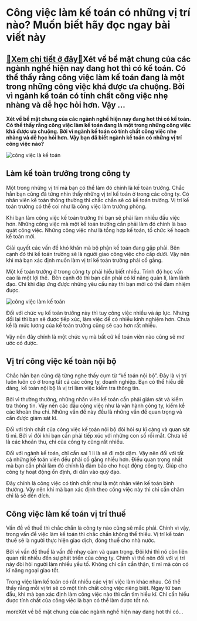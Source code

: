 Công việc làm kế toán có những vị trí nào? Muốn biết hãy đọc ngay bài viết này
==============================================================================

[:gift:Xem chi tiết ở đây:gift:](https://hddtvn.com/cong-viec-lam-ke-toan-co-nhung-vi-tri-nao-muon-biet-hay-doc-ngay-bai-viet-nay/)Xét về bề mặt chung của các ngành nghề hiện nay đang hot thì có kế toán. Có thể thấy rằng công việc làm kế toán đang là một trong những công việc khá được ưa chuộng. Bởi vì ngành kế toán có tính chất công việc nhẹ nhàng và dễ học hỏi hơn. Vậy …
----------------------------------------------------------------------------------------------------------------------------------------------------------------------------------------------------------------------------------------------------

**Xét về bề mặt chung của các ngành nghề hiện nay đang hot thì có kế toán. Có thể thấy rằng công việc làm kế toán đang là một trong những công việc khá được ưa chuộng. Bởi vì ngành kế toán có tính chất công việc nhẹ nhàng và dễ học hỏi hơn. Vậy bạn đã biết ngành kế toán có những vị trí công việc nào?**


![công việc là kế toán](https://hddtvn.com/wp-content/uploads/2021/01/ke-toan-1483590273-scaled.jpg)


Làm kế toàn trưởng trong công ty
--------------------------------


Một trong những vị trí mà bạn có thể làm đó chính là kế toàn trưởng. Chắc hẳn bạn cũng đã từng nhìn thấy những vị trí kế toán ở trong các công ty. Có nhân viên kế toán thông thường thì chắc chắn sẽ có kế toán trưởng. Vị trí kế toán trưởng có thể coi như là công việc làm trưởng phòng.


Khi bạn làm công việc kế toán trưởng thì bạn sẽ phải làm nhiều đầu việc hơn. Những công việc mà một kế toán trưởng cần phải làm đó chính là bao quát công việc. Những công việc như là tổng hợp kế toán, tổ chức kế hoạch kế toán mới.


Giải quyết các vấn đề khó khăn mà bộ phận kế toán đang gặp phải. Bên cạnh đó thì kế toán trưởng sẽ là người giao công việc cho cấp dưới. Vậy nên khi mà bạn xác định muốn làm vị trí kế toán trưởng phải cố gắng.


Một kế toán trưởng ở trong công ty phải hiểu biết nhiều. Trình độ học vấn cao là một lợi thế.  Bên cạnh đó thì bạn cần phải có kĩ năng quản lí, làm lãnh đạo. Chỉ khi đáp ứng được những yêu cầu này thì bạn mới có thể đảm nhiệm được.


![công việc làm kế toán](https://hddtvn.com/wp-content/uploads/2021/01/73abafb5c4364a75a5c87e2bdf8c7dd3.jpg)


Đối với chức vụ kế toàn trưởng này thì tuy công việc nhiều và áp lực. Nhưng đổi lại thì bạn sẽ được tiếp xúc, làm việc để có nhiều kinh nghiệm hơn. Chưa kể là mức lương của kế toán trưởng cũng sẽ cao hơn rất nhiều.


Vậy nên đây chính là một chức vụ mà bất cứ kế toán viên nào cũng sẽ mơ ước có được.


Vị trí công việc kế toàn nội bộ
-------------------------------


Chắc hẳn bạn cũng đã từng nghe thấy cụm từ “kế toán nội bộ”. Đây là vị trí luôn luôn có ở trong tất cả các công ty, doanh nghiệp. Bạn có thể hiểu dễ dàng, kế toán nội bộ là vị trí làm việc kiểm tra thông tin.


Bởi vì thường thường, những nhân viên kế toán cần phải giám sát và kiểm tra thông tin. Vậy nên các đầu công việc như là vận hành công ty, kiểm kể các khoản thu chi. Những vấn đề này đều là những vấn đề quan trọng và cần được giám sát kĩ.


Đối với tính chất của công việc kế toán nội bộ đòi hỏi sự kĩ càng và quan sát tỉ mỉ. Bởi vì đôi khi bạn cần phải tiếp xúc với những con số rối mắt. Chưa kể là các khoản thu, chi của công ty cũng rất nhiều.


Đối với ngành kế toán, chỉ cần sai 1 li là sẽ đi một dặm. Vậy nên đối với tất cả những kế toán viên đều phải cố gắng nhiều hơn. Điều quan trọng nhất mà bạn cần phải làm đó chính là đảm bảo cho hoạt động công ty. Giúp cho công ty hoạt động ổn định, đi dần vào quỹ đạo.


Đây chính là công việc có tính chất như là một nhân viên kế toán bình thường. Vậy nên khi mà bạn xác định theo công việc này thì chỉ cần chăm chỉ là sẽ đến đích.


Công việc làm kế toán vị trí thuế
---------------------------------


Vấn đề về thuế thì chắc chắn là công ty nào cũng sẽ mắc phải. Chính vì vậy, trong vấn đề việc làm kế toán thì chắc chắn không thể thiếu. Vị trí kế toán thuế sẽ là người thực hiện giao dịch, đóng thuế cho nhà nước.


Bởi vì vấn đề thuế là vấn đề nhạy cảm và quan trọng. Đôi khi thì nó còn liên quan rất nhiều đến sự phát triển của công ty. Chính vì thế nên đối với vị trí này đòi hỏi người làm nhiều yếu tố. Không chỉ cần cẩn thận, tỉ mỉ mà còn có kĩ năng ngoại giao tốt.


Trong việc làm kế toán có rất nhiều các vị trí việc làm khác nhau. Có thể thấy rằng mỗi vị trí sẽ có một tính chất công việc riêng biệt. Ngay từ ban đầu, khi mà bạn xác định làm công việc nào thì cần tìm hiểu kĩ. Chỉ cần hiểu được tính chất của công việc là bạn có thể làm được tốt nó.



moreXét về bề mặt chung của các ngành nghề hiện nay đang hot thì có…

